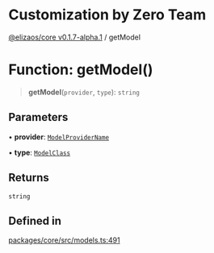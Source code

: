 # Customization by Zero Team

[@elizaos/core v0.1.7-alpha.1](../index.md) / getModel

# Function: getModel()

> **getModel**(`provider`, `type`): `string`

## Parameters

• **provider**: [`ModelProviderName`](../enumerations/ModelProviderName.md)

• **type**: [`ModelClass`](../enumerations/ModelClass.md)

## Returns

`string`

## Defined in

[packages/core/src/models.ts:491](https://github.com/elizaOS/eliza/blob/main/packages/core/src/models.ts#L491)
